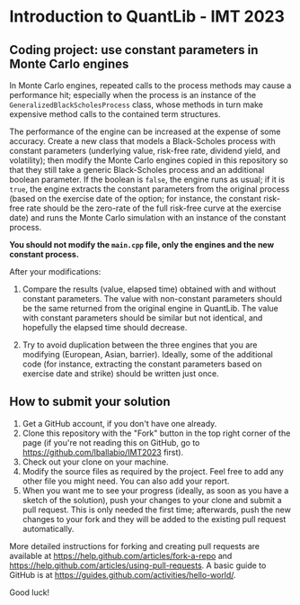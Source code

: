 
# Introduction to QuantLib - IMT 2023

## Coding project: use constant parameters in Monte Carlo engines

In Monte Carlo engines, repeated calls to the process methods may
cause a performance hit; especially when the process is an instance of
the `GeneralizedBlackScholesProcess` class, whose methods in
turn make expensive method calls to the contained term structures.

The performance of the engine can be increased at the expense of some
accuracy.  Create a new class that models a Black-Scholes process with
constant parameters (underlying value, risk-free rate, dividend yield,
and volatility); then modify the Monte Carlo engines copied in this
repository so that they still take a generic Black-Scholes process and
an additional boolean parameter.  If the boolean is `false`, the
engine runs as usual; if it is `true`, the engine extracts the
constant parameters from the original process (based on the exercise
date of the option; for instance, the constant risk-free rate should
be the zero-rate of the full risk-free curve at the exercise date) and
runs the Monte Carlo simulation with an instance of the constant
process.

**You should not modify the `main.cpp` file, only the engines and the
new constant process.**

After your modifications:

1. Compare the results (value, elapsed time) obtained with and without
   constant parameters.  The value with non-constant parameters should
   be the same returned from the original engine in QuantLib.  The
   value with constant parameters should be similar but not identical,
   and hopefully the elapsed time should decrease.

2. Try to avoid duplication between the three engines that you are
   modifying (European, Asian, barrier).  Ideally, some of the
   additional code (for instance, extracting the constant parameters
   based on exercise date and strike) should be written just once.


## How to submit your solution

1. Get a GitHub account, if you don't have one already.
2. Clone this repository with the "Fork" button in the top right
   corner of the page (if you're not reading this on GitHub, go to
   <https://github.com/lballabio/IMT2023> first).
3. Check out your clone on your machine.
4. Modify the source files as required by the project.  Feel free to
   add any other file you might need. You can also add your report.
5. When you want me to see your progress (ideally, as soon as you have
   a sketch of the solution), push your changes to your clone and
   submit a pull request.  This is only needed the first time;
   afterwards, push the new changes to your fork and they will be
   added to the existing pull request automatically.

More detailed instructions for forking and creating pull requests are
available at <https://help.github.com/articles/fork-a-repo> and
<https://help.github.com/articles/using-pull-requests>.  A basic guide
to GitHub is at <https://guides.github.com/activities/hello-world/>.

Good luck!

